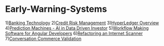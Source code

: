 # Early-Warning-Systems
1)[Banking Technology](https://www.financialexpress.com/industry/banking-finance/digital-transformation-re-imagining-banking-experience-via-ibank/1529884/)
2)[Credit Risk Management](https://www.bctdigital.ai/rt360-credit-risk-suite/)
3)[HyperLedger Overview](https://blog.bahwancybertek.com/an-introduction-to-blockchain-with-hyperledger/)
4)[Prediction Machines - AI in Data Driven Investor](https://medium.datadriveninvestor.com/prediction-machines-a-summary-278d3fdf94f1)
5)[Workflow Making Software for Angular Developers](https://medium.com/@ramkumariyer/workflow-making-software-in-javascript-html5-for-angular-developers-cbf87b2a0538)
6)[Refactoring an Internet Scanner](https://medium.com/@ramkumariyer/refactoring-an-internet-scanner-crawler-application-the-journey-dbc66d64e751)
7)[Conversation Commerce Validation](https://chatbotslife.com/visualization-configuration-and-automated-testing-of-a-natural-language-processing-application-81fedd933412?gi=af9a2ca95fb6)


